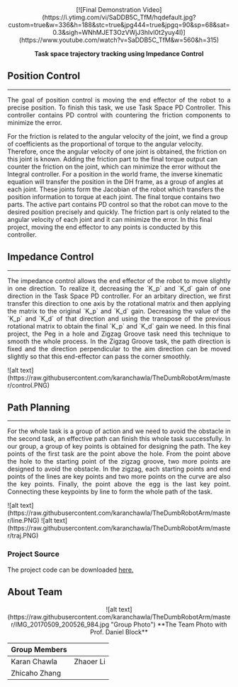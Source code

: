 <div style="text-align:center" markdown="1">
[![Final Demonstration Video](https://i.ytimg.com/vi/SaDDB5C_TfM/hqdefault.jpg?custom=true&w=336&h=188&stc=true&jpg444=true&jpgq=90&sp=68&sat=0.3&sigh=WNhMJET3OzVWjJ3hIvl0t2yuy4I)](https://www.youtube.com/watch?v=SaDDB5C_TfM&w=560&h=315)

**Task space trajectory tracking using Impedance Control**
</div>


## Position Control
___
<p align="justify"> 
The goal of position control is moving the end effector of the robot to a precise position. To finish this task, we use Task Space PD Controller. This controller contains PD control with countering the friction components to minimize the error.


For the friction is related to the angular velocity of the joint, we find a group of coefficients as the proportional of torque to the angular velocity. Therefore, once the angular velocity of one joint is obtained, the friction on this joint is known. Adding the friction part to the final torque output can counter the friction on the joint, which can minimize the error without the Integral controller. For a position in the world frame, the inverse kinematic equation will transfer the position in the DH frame, as a group of angles at each joint. These joints form the Jacobian of the robot which transfers the position information to torque at each joint. The final torque contains two parts. The active part contains PD control so that the robot can move to the desired position precisely and quickly. The friction part is only related to the angular velocity of each joint and it can minimize the error. In this final project, moving the end effector to any points is conducted by this controller.
</p>

## Impedance Control
___
<p align="justify"> 
The impedance control allows the end effector of the robot to move slightly in one direction. To realize it, decreasing the `K_p` and `K_d` gain of one direction in the Task Space PD controller. For an arbitary direction, we first transfer this direction to one axis by the rotational matrix and then applying the matrix to the original `K_p` and `K_d` gain. Decreasing the value of the `K_p` and `K_d` of that direction and using the transpose of the previous rotational matrix to obtain the final `K_p` and `K_d` gain we need. In this final project, the Peg in a hole and Zigzag Groove task need this technique to smooth the whole process. In the Zigzag Groove task, the path direction is fixed and the direction perpendicular to the aim direction can be moved slightly so that this end-effector can pass the corner smoothly.
</p>
![alt text](https://raw.githubusercontent.com/karanchawla/TheDumbRobotArm/master/control.PNG)

## Path Planning
___
<p align="justify"> 
For the whole task is a group of action and we need to avoid the obstacle in the second task, an effective path can finish this whole task successfully. In our group, a group of key points is obtained for designing the path. The key points of the first task are the point above the hole. From the point above the hole to the starting point of the zigzag groove, two more points are designed to avoid the obstacle. In the zigzag, each starting points and end points of the lines are key points and two more points on the curve are also the key points. Finally, the point above the egg is the last key point. Connecting these keypoints by line to form the whole path of the task.
</p>
![alt text](https://raw.githubusercontent.com/karanchawla/TheDumbRobotArm/master/line.PNG)
![alt text](https://raw.githubusercontent.com/karanchawla/TheDumbRobotArm/master/traj.PNG)

### Project Source
The project code can be downloaded [here.](https://github.com/karanchawla/theDumbRobotArm/blob/master/finalCode.c) 


## About Team
<div style="text-align:center" markdown="1">
![alt text](https://raw.githubusercontent.com/karanchawla/TheDumbRobotArm/master/IMG_20170509_200526_984.jpg "Group Photo")
**The Team Photo with Prof. Daniel Block**
</div>

| **Group Members** |               |
| ------------- | ------------- |
| Karan Chawla  |  Zhaoer Li    |
| Zhicaho Zhang |               |


